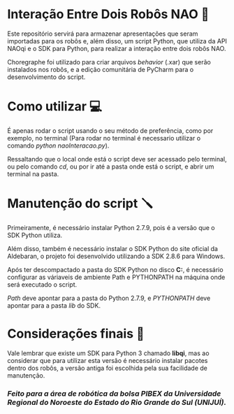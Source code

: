 # Interação Entre Dois Robôs NAO 🤖

 Este repositório servirá para armazenar apresentações que seram importadas para os robôs e, além disso, um script Python, que utiliza da API NAOqi e o SDK para Python, para realizar a interação entre dois robôs NAO.
 
 Choregraphe foi utilizado para criar arquivos *behavior* (.xar) que serão instalados nos robôs, e a edição comunitária de PyCharm para o desenvolvimento do script.

# Como utilizar 💻

 É apenas rodar o script usando o seu método de preferência, como por exemplo, no terminal (Para rodar no terminal é necessario utilizar o comando *python naoInteracao.py*).
 
 Ressaltando que o local onde está o script deve ser acessado pelo terminal, ou pelo comando *cd*, ou por ir até a pasta onde está o script, e abrir um terminal na pasta.

# Manutenção do script 🪛

 Primeiramente, é necessário instalar Python 2.7.9, pois é a versão que o SDK Python utiliza.
 
 Além disso, também é necessário instalar o SDK Python do site oficial da Aldebaran, o projeto foi desenvolvido utilizando a SDK 2.8.6 para Windows.

 Após ter descompactado a pasta do SDK Python no disco **C:**, é necessário configurar as váriaveis de ambiente Path e PYTHONPATH na máquina onde será executado o script.

 *Path* deve apontar para a pasta do Python 2.7.9, e *PYTHONPATH* deve apontar para a pasta *lib* do SDK.
 
# Considerações finais 🌟

 Vale lembrar que existe um SDK para Python 3 chamado **libqi**, mas ao considerar que para utilizar esta versão é necessário instalar pacotes dentro dos robôs, a versão antiga foi escolhida pela sua facilidade de manutenção.

### *Feito para a área de robótica da bolsa PIBEX da Universidade Regional do Noroeste do Estado do Rio Grande do Sul (UNIJUÍ).*
